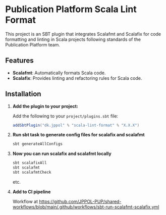 # Publication Platform Scala Lint Format

This project is an SBT plugin that integrates Scalafmt and Scalafix for code formatting and linting in Scala projects following standards of the Publication Platform team.

## Features

- **Scalafmt**: Automatically formats Scala code.
- **Scalafix**: Provides linting and refactoring rules for Scala code.

## Installation

1. **Add the plugin to your project:**

   Add the following to your `project/plugins.sbt` file:
   ```scala
   addSbtPlugin("dk.jppol" % "scala-lint-format" % "X.X.X")

2. **Run sbt task to generate config files for scalafix and scalafmt**

   ```bash
   sbt generateAllConfigs
   ```
   
3. **Now you can run scalafix and scalafmt locally**
   ```bash
   sbt scalafixAll
   sbt scalafmt
   sbt scalafmtCheck
   ```
   etc.

4. **Add to CI pipeline**

   Workflow at https://github.com/JPPOL-PUP/shared-workflows/blob/main/.github/workflows/sbt-run-scalafmt-scalafix.yml